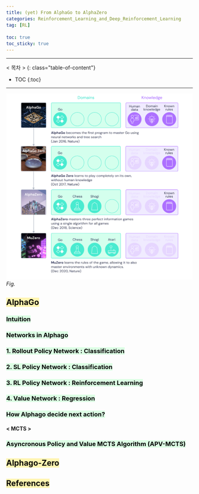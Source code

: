```yaml
---
title: (yet) From AlphaGo to AlphaZero
categories: Reinforcement_Learning_and_Deep_Reinforcement_Learning
tag: [RL]

toc: true
toc_sticky: true
---
```


---
< 목차 >
{: class="table-of-content"}
* TOC
{:toc}
---

![deepmind_alphago_to_muzero](/assets/images/alphago/deepmind_alphago_to_muzero.png)
*Fig.*


## <mark style='background-color: #fff5b1'> AlphaGo </mark>

### <mark style='background-color: #dcffe4'> Intuition </mark>

### <mark style='background-color: #dcffe4'> Networks in Alphago </mark>

### <mark style='background-color: #dcffe4'> 1. Rollout Policy Network : Classification </mark>

### <mark style='background-color: #dcffe4'> 2. SL Policy Network : Classification </mark>

### <mark style='background-color: #dcffe4'> 3. RL Policy Network : Reinforcement Learning </mark>

### <mark style='background-color: #dcffe4'> 4. Value Network : Regression </mark>


### <mark style='background-color: #dcffe4'> How Alphago decide next action? </mark>

#### < MCTS >

### <mark style='background-color: #dcffe4'> Asyncronous Policy and Value MCTS Algorithm (APV-MCTS) </mark>










## <mark style='background-color: #fff5b1'> Alphago-Zero </mark>

## <mark style='background-color: #fff5b1'> References </mark>


